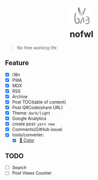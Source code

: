 <p align="center" style="margin-bottom: 0">
  <a href="https://nofwl.com">
    <img alt="nofwl" src="./static/lencx.png" width="80" />
  </a>
</p>
<h1 align="center" style="margin-top: 0">nofwl</h1>

> No free working life

## Feature

- [x] i18n
- [x] PWA
- [x] MDX
- [x] RSS
- [x] Archive
- [x] Post TOC(table of content)
- [x] Post QRCode(share URL)
- [x] Theme: `dark/light`
- [x] Google Analytics
- [x] create post: `yarn new`
- [x] Comments(GitHub issue)
- [x] tools/converter:
  - [x] [🎨 Color](https://www.nofwl.com/tools/converter#color_converter)

## TODO

- [ ] Search
- [ ] Post Views Counter
<!-- - [ ] Post(online): create, edit, delete -->

<!-- https://www.gatsbyjs.org/docs/adding-search/ -->

<!-- ## Rust

### Generate File

```bash
# copy genfile to /bin directory
# run bash
./rs.sh
``` -->